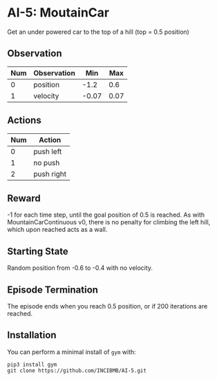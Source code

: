 # AI-5: MoutainCar
Get an under powered car to the top of a hill (top = 0.5 position)

## Observation
|Num	| Observation	| Min	| Max|
| ----|-------------|-----|----|
|0	  |position     |	-1.2|	0.6|
|1	  |velocity	    |-0.07|0.07|

## Actions
|Num|	Action|
|-|-|
|0	|push left|
|1	|no push|
|2	|push right|

## Reward
-1 for each time step, until the goal position of 0.5 is reached. As with MountainCarContinuous v0, there is no penalty for climbing the left hill, which upon reached acts as a wall.

## Starting State
Random position from -0.6 to -0.4 with no velocity.

## Episode Termination
The episode ends when you reach 0.5 position, or if 200 iterations are reached.

## Installation
You can perform a minimal install of `gym` with:

```
pip3 install gym
git clone https://github.com/INCIBMB/AI-5.git
```
